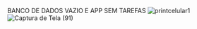 BANCO DE DADOS VAZIO E APP SEM TAREFAS
![printcelular1](https://github.com/user-attachments/assets/b19db8a0-123f-408c-b653-9a3899b76ff4)
![Captura de Tela (91)](https://github.com/user-attachments/assets/5f3234ae-9ae0-43a8-8804-a7fd711e743c)

